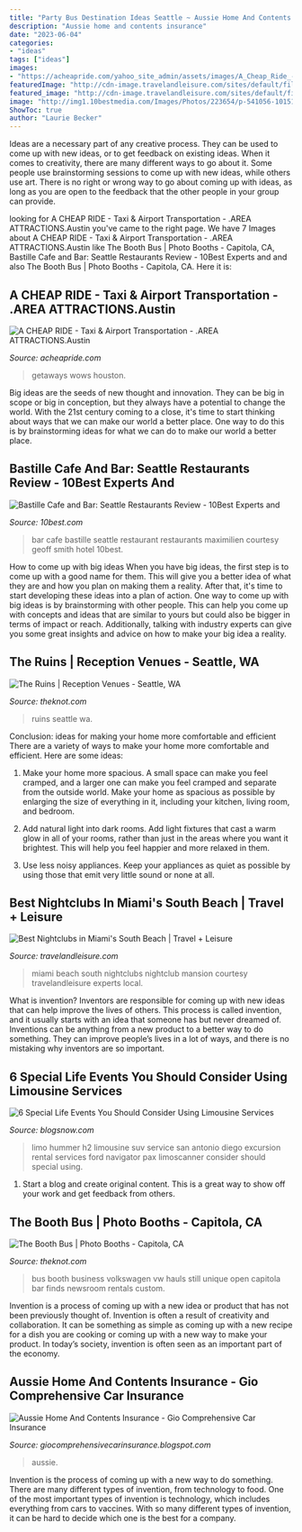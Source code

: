 ```yaml
---
title: "Party Bus Destination Ideas Seattle ~ Aussie Home And Contents Insurance"
description: "Aussie home and contents insurance"
date: "2023-06-04"
categories:
- "ideas"
tags: ["ideas"]
images:
- "https://acheapride.com/yahoo_site_admin/assets/images/A_Cheap_Ride_-_Web_Site_Photos_-_Lake_Austin_Spa__Resort.240225942_std.jpg"
featuredImage: "http://cdn-image.travelandleisure.com/sites/default/files/styles/1600x1000/public/local-experts-miami-best-nightclubs-in-south-beach.jpg?itok=R6A-dbuj"
featured_image: "http://cdn-image.travelandleisure.com/sites/default/files/styles/1600x1000/public/local-experts-miami-best-nightclubs-in-south-beach.jpg?itok=R6A-dbuj"
image: "http://img1.10bestmedia.com/Images/Photos/223654/p-541056-10151312640606149-1100113820-n_54_990x660_201406020314.jpg"
ShowToc: true
author: "Laurie Becker"
---
```



Ideas are a necessary part of any creative process. They can be used to come up with new ideas, or to get feedback on existing ideas. When it comes to creativity, there are many different ways to go about it. Some people use brainstorming sessions to come up with new ideas, while others use art. There is no right or wrong way to go about coming up with ideas, as long as you are open to the feedback that the other people in your group can provide.

	

		
looking for A CHEAP RIDE - Taxi &amp; Airport Transportation - .AREA ATTRACTIONS.Austin you've came to the right page. We have 7 Images about A CHEAP RIDE - Taxi &amp; Airport Transportation - .AREA ATTRACTIONS.Austin like The Booth Bus | Photo Booths - Capitola, CA, Bastille Cafe and Bar: Seattle Restaurants Review - 10Best Experts and and also The Booth Bus | Photo Booths - Capitola, CA. Here it is:
		
    
## A CHEAP RIDE - Taxi &amp; Airport Transportation - .AREA ATTRACTIONS.Austin

<img loading=lazy src="https://acheapride.com/yahoo_site_admin/assets/images/A_Cheap_Ride_-_Web_Site_Photos_-_Lake_Austin_Spa__Resort.240225942_std.jpg" onerror="this.onerror=null;this.src='https://tse1.mm.bing.net/th?id=OIP.RWis-N_vMBiNoKJWt1iQFwHaKC&amp;pid=15.1';" alt="A CHEAP RIDE - Taxi &amp; Airport Transportation - .AREA ATTRACTIONS.Austin">

_Source: acheapride.com_

>getaways wows houston. 

	

Big ideas are the seeds of new thought and innovation. They can be big in scope or big in conception, but they always have a potential to change the world. With the 21st century coming to a close, it's time to start thinking about ways that we can make our world a better place. One way to do this is by brainstorming ideas for what we can do to make our world a better place.

    
## Bastille Cafe And Bar: Seattle Restaurants Review - 10Best Experts And

<img loading=lazy src="http://img1.10bestmedia.com/Images/Photos/223654/p-541056-10151312640606149-1100113820-n_54_990x660_201406020314.jpg" onerror="this.onerror=null;this.src='https://tse2.mm.bing.net/th?id=OIP.UrW8wW0FI2SiR4KblDDaEwHaE8&amp;pid=15.1';" alt="Bastille Cafe and Bar: Seattle Restaurants Review - 10Best Experts and">

_Source: 10best.com_

>bar cafe bastille seattle restaurant restaurants maximilien courtesy geoff smith hotel 10best. 

	

How to come up with big ideas
When you have big ideas, the first step is to come up with a good name for them. This will give you a better idea of what they are and how you plan on making them a reality. After that, it's time to start developing these ideas into a plan of action.
One way to come up with big ideas is by brainstorming with other people. This can help you come up with concepts and ideas that are similar to yours but could also be bigger in terms of impact or reach. Additionally, talking with industry experts can give you some great insights and advice on how to make your big idea a reality.

    
## The Ruins | Reception Venues - Seattle, WA

<img loading=lazy src="https://media-api.xogrp.com/images/05361bd7-9116-4675-a67d-d0d8b36bd21c~rs_720.480" onerror="this.onerror=null;this.src='https://tse4.mm.bing.net/th?id=OIP.ODBTVliDHhmaXFjawkxq6QHaE8&amp;pid=15.1';" alt="The Ruins | Reception Venues - Seattle, WA">

_Source: theknot.com_

>ruins seattle wa. 

	

Conclusion: ideas for making your home more comfortable and efficient
There are a variety of ways to make your home more comfortable and efficient. Here are some ideas: 
1. Make your home more spacious. A small space can make you feel cramped, and a larger one can make you feel cramped and separate from the outside world. Make your home as spacious as possible by enlarging the size of everything in it, including your kitchen, living room, and bedroom.

2. Add natural light into dark rooms. Add light fixtures that cast a warm glow in all of your rooms, rather than just in the areas where you want it brightest. This will help you feel happier and more relaxed in them.

3. Use less noisy appliances. Keep your appliances as quiet as possible by using those that emit very little sound or none at all.

    
## Best Nightclubs In Miami&#039;s South Beach | Travel + Leisure

<img loading=lazy src="http://cdn-image.travelandleisure.com/sites/default/files/styles/1600x1000/public/local-experts-miami-best-nightclubs-in-south-beach.jpg?itok=R6A-dbuj" onerror="this.onerror=null;this.src='https://tse3.mm.bing.net/th?id=OIP.ib_uSZAxzC3lndIIg8iAZQHaHa&amp;pid=15.1';" alt="Best Nightclubs in Miami&#039;s South Beach | Travel + Leisure">

_Source: travelandleisure.com_

>miami beach south nightclubs nightclub mansion courtesy travelandleisure experts local. 

	

What is invention?
Inventors are responsible for coming up with new ideas that can help improve the lives of others. This process is called invention, and it usually starts with an idea that someone has but never dreamed of. Inventions can be anything from a new product to a better way to do something. They can improve people’s lives in a lot of ways, and there is no mistaking why inventors are so important.

    
## 6 Special Life Events You Should Consider Using Limousine Services

<img loading=lazy src="http://www.blogsnow.com/wp-content/uploads/2017/06/Limo.jpg" onerror="this.onerror=null;this.src='https://tse3.mm.bing.net/th?id=OIP.W-F6E3rP75dl425UEtpnwgHaFj&amp;pid=15.1';" alt="6 Special Life Events You Should Consider Using Limousine Services">

_Source: blogsnow.com_

>limo hummer h2 limousine suv service san antonio diego excursion rental services ford navigator pax limoscanner consider should special using. 

	

1. Start a blog and create original content. This is a great way to show off your work and get feedback from others.

    
## The Booth Bus | Photo Booths - Capitola, CA

<img loading=lazy src="https://media-api.xogrp.com/images/ddbd7be0-9de0-4cae-b50c-9a0551d73f55" onerror="this.onerror=null;this.src='https://tse1.mm.bing.net/th?id=OIP.dLSNIVk63nRH6XYmq8v2NwHaFj&amp;pid=15.1';" alt="The Booth Bus | Photo Booths - Capitola, CA">

_Source: theknot.com_

>bus booth business volkswagen vw hauls still unique open capitola bar finds newsroom rentals custom. 

	

Invention is a process of coming up with a new idea or product that has not been previously thought of. Invention is often a result of creativity and collaboration. It can be something as simple as coming up with a new recipe for a dish you are cooking or coming up with a new way to make your product. In today’s society, invention is often seen as an important part of the economy.

    
## Aussie Home And Contents Insurance - Gio Comprehensive Car Insurance

<img loading=lazy src="https://lh6.googleusercontent.com/proxy/auW48NyXX31OI64mgunZKKugt2-6-ElclZ4KvZEE9M5DPYKTWDK1i4OQ0X38gubp2XQgwcfDDqEJ6rbJkZL4aAO6dKptDoZry1L4nLzwAr0gcg=w1200-h630-p-k-no-nu" onerror="this.onerror=null;this.src='https://tse1.mm.bing.net/th?id=OIP.lqVLYVs5p0-tj7ZdnVRhrQHaCV&amp;pid=15.1';" alt="Aussie Home And Contents Insurance - Gio Comprehensive Car Insurance">

_Source: giocomprehensivecarinsurance.blogspot.com_

>aussie. 

	

Invention is the process of coming up with a new way to do something. There are many different types of invention, from technology to food. One of the most important types of invention is technology, which includes everything from cars to vaccines. With so many different types of invention, it can be hard to decide which one is the best for a company.

